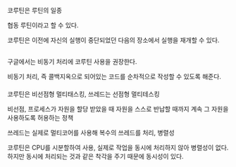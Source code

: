 코루틴은 루틴의 일종

협동 루틴이라고 할 수 있다.

코루틴은 이전에 자신의 실행이 중단되었던 다음의 장소에서 실행을 재개할 수 있다.

##

구글에서는 비동기 처리에 코루틴 사용을 권장한다.

비동기 처리, 즉 콜백지옥으로 되어있는 코드를 순차적으로 작성할 수 있도록 해준다.

####

코루틴은 비선점형 멀티태스킹, 쓰레드는 선점형 멀티테스킹

비선점, 프로세스가 자원을 할당 받았을 때 자원을 스스로 반납할 때까지 계속 그 자원을 사용하도록 허용하는 정책

쓰레드는 실제로 멀티코어를 사용해 복수의 쓰레드를 처리, 병렬성

코루틴은 CPU를 시분할하여 사용, 실제로 작업을 동시에 처리하지 않아 병렬성이 없다. 하지만 동시에 처리되는 것과 같은 착각을 주기 때문에 동시성이 있다.
